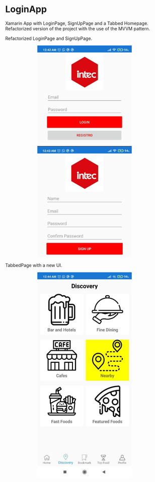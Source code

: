 # LoginApp
Xamarin App with LoginPage, SignUpPage and a Tabbed Homepage. Refactorized version of the project with the use of the MVVM pattern.

<p>
Refactorized LoginPage and SignUpPage.
</p>
<p align="center">
 <img width="300" height:"300" src="MVVM App Screenshots/1.jpg" title="Captura 1"/>
 <img width="300" height:"300" src="MVVM App Screenshots/2.jpg" title="Captura 2"/> 
</p>

<p>
TabbedPage with a new UI.
</p>
<p align="center">
 <img width="300" height:"300" src="MVVM App Screenshots/3.jpg" title="Captura 3"/>
</p>
